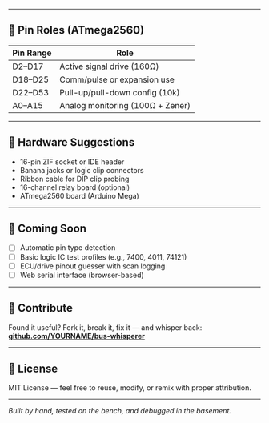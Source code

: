 
---

## 🧠 Pin Roles (ATmega2560)

| Pin Range   | Role                        |
|-------------|-----------------------------|
| D2–D17      | Active signal drive (160Ω)  |
| D18–D25     | Comm/pulse or expansion use |
| D22–D53     | Pull-up/pull-down config (10k) |
| A0–A15      | Analog monitoring (100Ω + Zener) |

---

## 🔌 Hardware Suggestions

- 16-pin ZIF socket or IDE header
- Banana jacks or logic clip connectors
- Ribbon cable for DIP clip probing
- 16-channel relay board (optional)
- ATmega2560 board (Arduino Mega)

---

## 🚀 Coming Soon

- [ ] Automatic pin type detection
- [ ] Basic logic IC test profiles (e.g., 7400, 4011, 74121)
- [ ] ECU/drive pinout guesser with scan logging
- [ ] Web serial interface (browser-based)

---

## 🤝 Contribute

Found it useful? Fork it, break it, fix it — and whisper back:
**[github.com/YOURNAME/bus-whisperer](https://github.com/YOURNAME/bus-whisperer)**

---

## 📸 License

MIT License — feel free to reuse, modify, or remix with proper attribution.

---

*Built by hand, tested on the bench, and debugged in the basement.*
